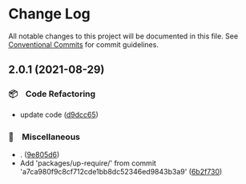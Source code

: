 # Change Log

All notable changes to this project will be documented in this file.
See [Conventional Commits](https://conventionalcommits.org) for commit guidelines.

## 2.0.1 (2021-08-29)


### 📦　Code Refactoring

* update code ([d9dcc65](https://github.com/bluelovers/ws-yarn-workspaces/commit/d9dcc6524eb1eb093c79addc808813cba0f94a5a))


### 🔖　Miscellaneous

* . ([9e805d6](https://github.com/bluelovers/ws-yarn-workspaces/commit/9e805d663754b393ed0f0cfb71ad6fc71b33cdfe))
* Add 'packages/up-require/' from commit 'a7ca980f9c8cf712cde1bb8dc52346ed9843b3a9' ([6b2f730](https://github.com/bluelovers/ws-yarn-workspaces/commit/6b2f730eb21da9ddfc21e542f595905fac31fc22))

